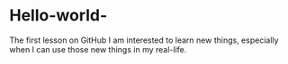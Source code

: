 # Hello-world-
The first lesson on GitHub 
I am interested to learn new things, especially when I can use those new things in my real-life. 
